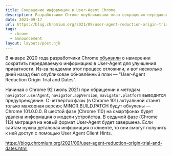 ```yaml
---
title: Сокращение информации в User-Agent Chrome
description: Разработчики Chrome опубликовали план сокращения передаваемой по умолчанию информацию о клиенте пользователя в User-Agent
date: 2021-09-17
url: https://blog.chromium.org/2021/09/user-agent-reduction-origin-trial-and-dates.html
tags:
  - chrome
  - announcement
layout: layouts/post.njk
---
```

В январе 2020 года разработчики Chrome [объявили](/posts/2020/01-january/16-user-agent-freeze-in-chrome/) о намерении сократить передаваемую информацию в User-Agent для улучшения приватности. Из-за пандемии этот процесс отложили, и вот несколько дней назад был опубликован обновлённый план — "User-Agent Reduction Origin Trial and Dates".

Начиная с Chrome 92 (июль 2021) при обращении к методам `navigator.userAgent`, `navigator.appVersion`, `navigator.platform` выводится предупреждение. С четвёртой фазы (в Chrome 101) актуальной станет только мажорная версия; MINOR.BUILD.PATCH будут обнулены — Chrome 101.0.0.0. В шестой фазе (Chrome 110) на смартфонах будет удалена информация о модели устройства. В седьмой фазе (Chrome 113) миграция на новый формат User-Agent будет завершена. Если сайтам нужна детальная информация о клиенте, то они смогут получить к ней доступ с помощью User Agent Client Hints.

https://blog.chromium.org/2021/09/user-agent-reduction-origin-trial-and-dates.html
